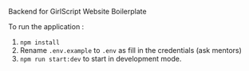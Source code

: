 Backend for GirlScript Website Boilerplate

To run the application :
1. `npm install`
2. Rename `.env.example` to `.env` as fill in the credentials (ask mentors)
3. `npm run start:dev` to start in development mode.

